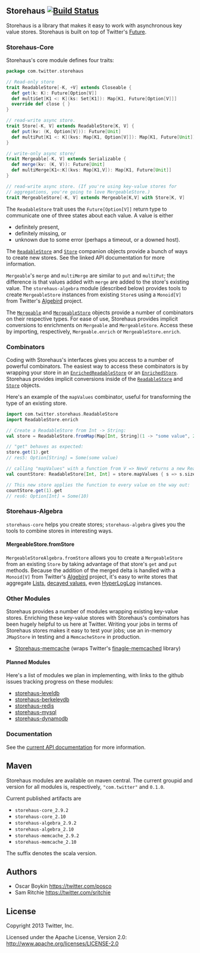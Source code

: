 ## Storehaus [![Build Status](https://secure.travis-ci.org/twitter/storehaus.png)](http://travis-ci.org/twitter/storehaus)

Storehaus is a library that makes it easy to work with asynchronous key value stores. Storehaus is built on top of Twitter's [Future](https://github.com/twitter/util/blob/master/util-core/src/main/scala/com/twitter/util/Future.scala).

### Storehaus-Core

Storehaus's core module defines four traits:

```scala
package com.twitter.storehaus

// Read-only store
trait ReadableStore[-K, +V] extends Closeable {
  def get(k: K): Future[Option[V]]
  def multiGet[K1 <: K](ks: Set[K1]): Map[K1, Future[Option[V]]]
  override def close { }
}

// read-write async store.
trait Store[-K, V] extends ReadableStore[K, V] {
  def put(kv: (K, Option[V])): Future[Unit]
  def multiPut[K1 <: K](kvs: Map[K1, Option[V]]): Map[K1, Future[Unit]]
}

// write-only async store/
trait Mergeable[-K, V] extends Serializable {
  def merge(kv: (K, V)): Future[Unit]
  def multiMerge[K1<:K](kvs: Map[K1,V]): Map[K1, Future[Unit]]
}

// read-write async store. (If you're using key-value stores for
// aggregations, you're going to love MergeableStore.)
trait MergeableStore[-K, V] extends Mergeable[K,V] with Store[K, V]
```

The `ReadableStore` trait uses the `Future[Option[V]]` return type to communicate one of three states about each value. A value is either

* definitely present,
* definitely missing, or
* unknown due to some error (perhaps a timeout, or a downed host).

The [`ReadableStore`](http://twitter.github.com/storehaus/#com.twitter.storehaus.ReadableStore$) and [`Store`](http://twitter.github.com/storehaus/#com.twitter.storehaus.Store$) companion objects provide a bunch of ways to create new stores. See the linked API documentation for more information.

`Mergeable`'s `merge` and `multiMerge` are similar to `put` and `multiPut`; the difference is that values added with `merge` are added to the store's existing value. The `storehaus-algebra` module (described below) provides tools to create `MergeableStore` instances from existing `Store`s using a `Monoid[V]` from Twitter's [Algebird](https://github.com/twitter/algebird) project.

The [`Mergeable`](http://twitter.github.com/storehaus/#com.twitter.storehaus.algebra.Mergeable$) and [`MergeableStore`](http://twitter.github.com/storehaus/#com.twitter.storehaus.algebra.MergeableStore$) objects provide a number of combinators on their respective types. For ease of use, Storehaus provides implicit conversions to enrichments on `Mergeable` and `MergeableStore`. Access these by importing, respectively, `Mergeable.enrich` or `MergeableStore.enrich`.

### Combinators

Coding with Storehaus's interfaces gives you access to a number of powerful combinators. The easiest way to access these combinators is by wrapping your store in an [`EnrichedReadableStore`](http://twitter.github.com/storehaus/#com.twitter.storehaus.EnrichedReadableStore) or an [`EnrichedStore`](http://twitter.github.com/storehaus/#com.twitter.storehaus.EnrichedStore). Storehaus provides implicit conversions inside of the [`ReadableStore`](http://twitter.github.com/storehaus/#com.twitter.storehaus.ReadableStore$) and [`Store`](http://twitter.github.com/storehaus/#com.twitter.storehaus.Store$) objects.

Here's an example of the `mapValues` combinator, useful for transforming the type of an existing store.

```scala
import com.twitter.storehaus.ReadableStore
import ReadableStore.enrich

// Create a ReadableStore from Int -> String:
val store = ReadableStore.fromMap(Map[Int, String](1 -> "some value", 2 -> "other value"))

// "get" behaves as expected:
store.get(1).get
// res5: Option[String] = Some(some value)

// calling "mapValues" with a function from V => NewV returns a new ReadableStore[K, NewV]:
val countStore: ReadableStore[Int, Int] = store.mapValues { s => s.size }

// This new store applies the function to every value on the way out:
countStore.get(1).get
// res6: Option[Int] = Some(10)
```
### Storehaus-Algebra

`storehaus-core` helps you create stores; `storehaus-algebra` gives you the tools to combine stores in interesting ways.

#### MergeableStore.fromStore

`MergeableStoreAlgebra.fromStore` allows you to create a `MergeableStore` from an existing `Store` by taking advantage of that store's `get` and `put` methods. Because the addition of the merged delta is handled with a `Monoid[V]` from Twitter's [Algebird](https://github.com/twitter/algebird) project, it's easy to write stores that aggregate [Lists](http://twitter.github.com/algebird/#com.twitter.algebird.ListMonoid), [decayed values](http://twitter.github.com/algebird/#com.twitter.algebird.DecayedValue), even [HyperLogLog](http://twitter.github.com/algebird/#com.twitter.algebird.HyperLogLog$) instances.

### Other Modules

Storehaus provides a number of modules wrapping existing key-value stores. Enriching these key-value stores with Storehaus's combinators has been hugely helpful to us here at Twitter. Writing your jobs in terms of Storehaus stores makes it easy to test your jobs; use an in-memory `JMapStore` in testing and a `MemcacheStore` in production.

* [Storehaus-memcache](http://twitter.github.com/storehaus/#com.twitter.storehaus.memcache.MemcacheStore) (wraps Twitter's [finagle-memcached](https://github.com/twitter/finagle/tree/master/finagle-memcached) library)

#### Planned Modules

Here's a list of modules we plan in implementing, with links to the github issues tracking progress on these modules:

* [storehaus-leveldb](https://github.com/twitter/storehaus/issues/51)
* [storehaus-berkeleydb](https://github.com/twitter/storehaus/issues/52)
* [storehaus-redis](https://github.com/twitter/storehaus/issues/53)
* [storehaus-mysql](https://github.com/twitter/storehaus/issues/59)
* [storehaus-dynamodb](https://github.com/twitter/storehaus/issues/60)

### Documentation

See the [current API documentation](http://twitter.github.com/storehaus) for more information.

## Maven

Storehaus modules are available on maven central. The current groupid and version for all modules is, respectively, `"com.twitter"` and  `0.1.0`.

Current published artifacts are

* `storehaus-core_2.9.2`
* `storehaus-core_2.10`
* `storehaus-algebra_2.9.2`
* `storehaus-algebra_2.10`
* `storehaus-memcache_2.9.2`
* `storehaus-memcache_2.10`

The suffix denotes the scala version.

## Authors

* Oscar Boykin <https://twitter.com/posco>
* Sam Ritchie <https://twitter.com/sritchie>

## License

Copyright 2013 Twitter, Inc.

Licensed under the Apache License, Version 2.0: http://www.apache.org/licenses/LICENSE-2.0
